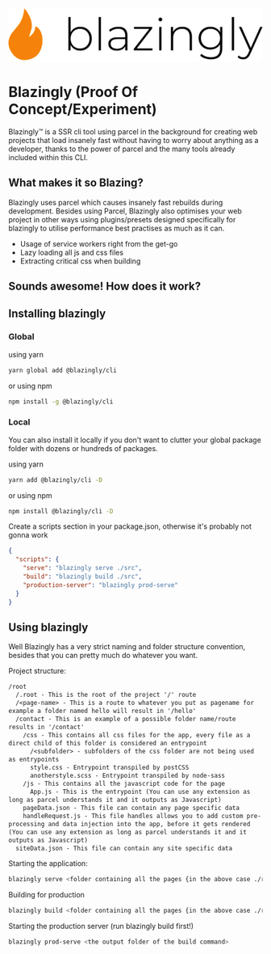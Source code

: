 ![Blazingly](https://raw.githubusercontent.com/DeMoorJasper/blazingly/master/.github/logo.png)

# Blazingly (Proof Of Concept/Experiment)

Blazingly™ is a SSR cli tool using parcel in the background for creating web projects that load insanely fast without having to worry about anything as a developer, thanks to the power of parcel and the many tools already included within this CLI.

## What makes it so Blazing?

Blazingly uses parcel which causes insanely fast rebuilds during development.
Besides using Parcel, Blazingly also optimises your web project in other ways using plugins/presets designed specifically for blazingly to utilise performance best practises as much as it can.

- Usage of service workers right from the get-go
- Lazy loading all js and css files
- Extracting critical css when building

## Sounds awesome! How does it work?

## Installing blazingly

### Global

using yarn

```bash
yarn global add @blazingly/cli
```

or using npm

```bash
npm install -g @blazingly/cli
```

### Local

You can also install it locally if you don't want to clutter your global package folder with dozens or hundreds of packages.

using yarn

```bash
yarn add @blazingly/cli -D
```

or using npm

```bash
npm install @blazingly/cli -D
```

Create a scripts section in your package.json, otherwise it's probably not gonna work

```Json
{
  "scripts": {
    "serve": "blazingly serve ./src",
    "build": "blazingly build ./src",
    "production-server": "blazingly prod-serve"
  }
}
```

## Using blazingly

Well Blazingly has a very strict naming and folder structure convention, besides that you can pretty much do whatever you want.

Project structure:
```
/root
  /.root - This is the root of the project '/' route
  /<page-name> - This is a route to whatever you put as pagename for example a folder named hello will result in '/hello'
  /contact - This is an example of a possible folder name/route results in '/contact'
    /css - This contains all css files for the app, every file as a direct child of this folder is considered an entrypoint
      /<subfolder> - subfolders of the css folder are not being used as entrypoints
      style.css - Entrypoint transpiled by postCSS
      anotherstyle.scss - Entrypoint transpiled by node-sass
    /js - This contains all the javascript code for the page
      App.js - This is the entrypoint (You can use any extension as long as parcel understands it and it outputs as Javascript)
    pageData.json - This file can contain any page specific data
    handleRequest.js - This file handles allows you to add custom pre-processing and data injection into the app, before it gets rendered (You can use any extension as long as parcel understands it and it outputs as Javascript)
  siteData.json - This file can contain any site specific data
```

Starting the application:
```bash
blazingly serve <folder containing all the pages {in the above case ./root}>
```

Building for production
```bash
blazingly build <folder containing all the pages {in the above case ./root}>
```

Starting the production server (run blazingly build first!)
```bash
blazingly prod-serve <the output folder of the build command>
```